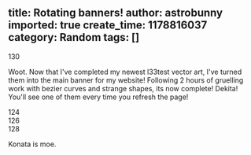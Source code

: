 title: Rotating banners!
author: astrobunny
imported: true
create_time: 1178816037
category: Random
tags: []
---
<wpg2idlightbox>130</wpg2idlightbox>  
  
Woot. Now that I've completed my newest l33test vector art, I've turned them into the main banner for my website! Following 2 hours of gruelling work with bezier curves and strange shapes, its now complete! Dekita! You'll see one of them every time you refresh the page!<!--more-->  
  
<wpg2idlightbox>124</wpg2idlightbox>  
<wpg2idlightbox>126</wpg2idlightbox>  
<wpg2idlightbox>128</wpg2idlightbox>  
  
Konata is moe.